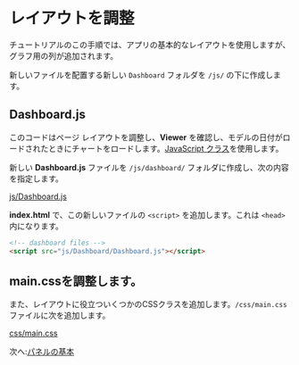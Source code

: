 # レイアウトを調整

チュートリアルのこの手順では、アプリの基本的なレイアウトを使用しますが、グラフ用の列が追加されます。

新しいファイルを配置する新しい `Dashboard` フォルダを `/js/` の下に作成します。

## Dashboard.js

このコードはページ レイアウトを調整し、**Viewer** を確認し、モデルの日付がロードされたときにチャートをロードします。[JavaScript クラス](https://developer.mozilla.org/en-US/docs/Web/JavaScript/Reference/Classes)を使用します。

新しい **Dashboard.js** ファイルを `/js/dashboard/` フォルダに作成し、次の内容を指定します。

[js/Dashboard.js](_snippets/dashboard/js/Dashboard.js ':include :type=code javascript')

**index.html** で、この新しいファイルの `<script>` を追加します。これは `<head>` 内になります。

```html
<!-- dashboard files -->
<script src="js/Dashboard/Dashboard.js"></script>  
```

## main.cssを調整します。

また、レイアウトに役立ついくつかのCSSクラスを追加します。`/css/main.css` ファイルに次を追加します。

[css/main.css](_snippets/dashboard/css/main.css ':include :type=code css')

次へ:[パネルの基本](/ja_jp/viewer/dashboard/panelbasics)